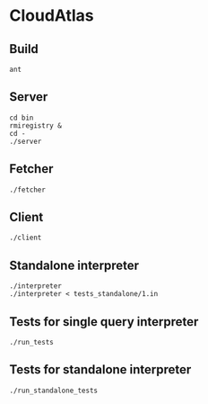 CloudAtlas
==========

Build
-----

    ant

Server
----------

    cd bin
    rmiregistry &
    cd -
    ./server

Fetcher
-------

    ./fetcher

Client
------

    ./client

Standalone interpreter
----------------------

    ./interpreter
    ./interpreter < tests_standalone/1.in

Tests for single query interpreter
----------------------------------

    ./run_tests

Tests for standalone interpreter
--------------------------------

    ./run_standalone_tests
